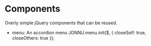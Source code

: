Components
==========

Overly simple jQuery components that can be reused.


* menu: An accordion menu
    JONNU.menu.init($, { closeSelf: true, closeOthers: true });
